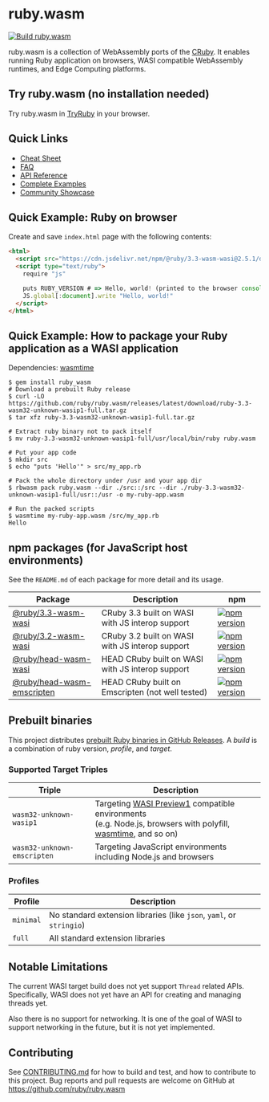 # ruby.wasm

[![Build ruby.wasm](https://github.com/ruby/ruby.wasm/actions/workflows/build.yml/badge.svg?branch=main)](https://github.com/ruby/ruby.wasm/actions/workflows/build.yml)

ruby.wasm is a collection of WebAssembly ports of the [CRuby](https://github.com/ruby/ruby).
It enables running Ruby application on browsers, WASI compatible WebAssembly runtimes, and Edge Computing platforms.

## Try ruby.wasm (no installation needed)

Try ruby.wasm in [TryRuby](https://try.ruby-lang.org/playground#code=puts+RUBY_DESCRIPTION&engine=cruby-3.2.0dev) in your browser.

## Quick Links

- [Cheat Sheet](https://github.com/ruby/ruby.wasm/blob/main/docs/cheat_sheet.md)
- [FAQ](https://github.com/ruby/ruby.wasm/blob/main/docs/faq.md)
- [API Reference](https://github.com/ruby/ruby.wasm/blob/main/docs/api.md)
- [Complete Examples](https://github.com/ruby/ruby.wasm/tree/main/packages/npm-packages/ruby-wasm-wasi/example)
- [Community Showcase](https://github.com/ruby/ruby.wasm/wiki/Showcase)

## Quick Example: Ruby on browser

Create and save `index.html` page with the following contents:

```html
<html>
  <script src="https://cdn.jsdelivr.net/npm/@ruby/3.3-wasm-wasi@2.5.1/dist/browser.script.iife.js"></script>
  <script type="text/ruby">
    require "js"

    puts RUBY_VERSION # => Hello, world! (printed to the browser console)
    JS.global[:document].write "Hello, world!"
  </script>
</html>
```

## Quick Example: How to package your Ruby application as a WASI application

Dependencies: [wasmtime](https://github.com/bytecodealliance/wasmtime)

```console
$ gem install ruby_wasm
# Download a prebuilt Ruby release
$ curl -LO https://github.com/ruby/ruby.wasm/releases/latest/download/ruby-3.3-wasm32-unknown-wasip1-full.tar.gz
$ tar xfz ruby-3.3-wasm32-unknown-wasip1-full.tar.gz

# Extract ruby binary not to pack itself
$ mv ruby-3.3-wasm32-unknown-wasip1-full/usr/local/bin/ruby ruby.wasm

# Put your app code
$ mkdir src
$ echo "puts 'Hello'" > src/my_app.rb

# Pack the whole directory under /usr and your app dir
$ rbwasm pack ruby.wasm --dir ./src::/src --dir ./ruby-3.3-wasm32-unknown-wasip1-full/usr::/usr -o my-ruby-app.wasm

# Run the packed scripts
$ wasmtime my-ruby-app.wasm /src/my_app.rb
Hello
```

## npm packages (for JavaScript host environments)

See the `README.md` of each package for more detail and its usage.

<table>
  <thead>
    <tr>
      <th>Package</th>
      <th>Description</th>
      <th>npm</th>
    </tr>
  </thead>
  <tbody>
    <tr>
      <td><a href="/packages/npm-packages/ruby-3.3-wasm-wasi">@ruby/3.3-wasm-wasi</a></td>
      <td>CRuby 3.3 built on WASI with JS interop support</td>
      <td><a href="https://www.npmjs.com/package/@ruby/3.3-wasm-wasi" rel="nofollow"><img src="https://badge.fury.io/js/@ruby%2F3.3-wasm-wasi.svg" alt="npm version" style="max-width: 100%;"></a></td>
    </tr>
    <tr>
      <td><a href="/packages/npm-packages/ruby-3.2-wasm-wasi">@ruby/3.2-wasm-wasi</a></td>
      <td>CRuby 3.2 built on WASI with JS interop support</td>
      <td><a href="https://www.npmjs.com/package/@ruby/3.2-wasm-wasi" rel="nofollow"><img src="https://badge.fury.io/js/@ruby%2F3.2-wasm-wasi.svg" alt="npm version" style="max-width: 100%;"></a></td>
    </tr>
    <tr>
      <td><a href="/packages/npm-packages/ruby-head-wasm-wasi">@ruby/head-wasm-wasi</a></td>
      <td>HEAD CRuby built on WASI with JS interop support</td>
      <td><a href="https://www.npmjs.com/package/@ruby/head-wasm-wasi" rel="nofollow"><img src="https://badge.fury.io/js/@ruby%2Fhead-wasm-wasi.svg" alt="npm version" style="max-width: 100%;"></a></td>
    </tr>
    <tr>
      <td><a href="/packages/npm-packages/ruby-head-wasm-emscripten">@ruby/head-wasm-emscripten</a></td>
      <td>HEAD CRuby built on Emscripten (not well tested)</td>
      <td><a href="https://www.npmjs.com/package/@ruby/head-wasm-emscripten" rel="nofollow"><img src="https://badge.fury.io/js/@ruby%2Fhead-wasm-emscripten.svg" alt="npm version" style="max-width: 100%;"></a></td>
    </tr>
  </tbody>
</table>

## Prebuilt binaries

This project distributes [prebuilt Ruby binaries in GitHub Releases](https://github.com/ruby/ruby.wasm/releases).
A _build_ is a combination of ruby version, _profile_, and _target_.

### Supported Target Triples

<table>
  <thead>
    <tr>
      <th>Triple</th>
      <th>Description</th>
    </tr>
  </thead>
  <tbody>
    <tr>
      <td><code>wasm32-unknown-wasip1</code></td>
      <td>Targeting <a href="https://github.com/WebAssembly/WASI/tree/main/legacy/preview1">WASI Preview1</a> compatible environments <br>(e.g. Node.js, browsers with polyfill, <a href="https://github.com/bytecodealliance/wasmtime">wasmtime</a>, and so on)</td>
    </tr>
    <tr>
      <td><code>wasm32-unknown-emscripten</code></td>
      <td>Targeting JavaScript environments including Node.js and browsers</td>
    </tr>
  </tbody>
</table>

### Profiles

<table>
  <thead>
    <tr>
      <th>Profile</th>
      <th>Description</th>
    </tr>
  </thead>
  <tbody>
    <tr>
      <td><code>minimal</code></td>
      <td>No standard extension libraries (like <code>json</code>, <code>yaml</code>, or <code>stringio</code>)</td>
    </tr>
    <tr>
      <td><code>full</code></td>
      <td>All standard extension libraries</td>
    </tr>
  </tbody>
</table>

## Notable Limitations

The current WASI target build does not yet support `Thread` related APIs. Specifically, WASI does not yet have an API for creating and managing threads yet.

Also there is no support for networking. It is one of the goal of WASI to support networking in the future, but it is not yet implemented.


## Contributing

See [CONTRIBUTING.md](./CONTRIBUTING.md) for how to build and test, and how to contribute to this project.
Bug reports and pull requests are welcome on GitHub at https://github.com/ruby/ruby.wasm
